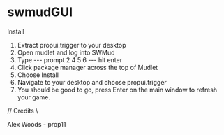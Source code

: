 # swmudGUI

Install

1. Extract propui.trigger to your desktop
2. Open mudlet and log into SWMud
3. Type ---  prompt 2 4 5 6 --- hit enter
4. Click package manager across the top of Mudlet
5. Choose Install
6. Navigate to your desktop and choose propui.trigger
7. You should be good to go, press Enter on the main window to refresh your game.



// Credits \\

Alex Woods - prop11 
